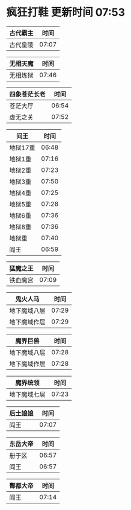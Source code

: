 # 疯狂打鞋 更新时间 07:53

| 古代霸主   | 时间    |
|--------|-------|
| 古代皇陵 | 07:07 |

| 无相天魔   | 时间    |
|--------|-------|
| 无相炼狱 | 07:46 |

| 四象苍茫长老   | 时间    |
|--------|-------|
| 苍茫大厅 | 06:54 |
| 虚无之关 | 07:52 |

| 间王   | 时间    |
|--------|-------|
| 地狱17重 | 06:48 |
| 地狱1重 | 07:16 |
| 地狱2重 | 07:23 |
| 地狱3重 | 07:50 |
| 地狱4重 | 07:25 |
| 地狱5重 | 07:28 |
| 地狱6重 | 07:36 |
| 地狱8重 | 07:36 |
| 地狱重 | 07:40 |
| 阎王 | 06:59 |

| 猛魔之王   | 时间    |
|--------|-------|
| 铁血魔宫 | 07:09 |

| 鬼火人马   | 时间    |
|--------|-------|
| 地下魔域八层 | 07:29 |
| 地下魔域作层 | 07:29 |

| 魔界巨兽   | 时间    |
|--------|-------|
| 地下魔域八层 | 07:28 |
| 地下魔域作层 | 07:28 |

| 魔界统领   | 时间    |
|--------|-------|
| 地下魔域七层 | 07:23 |

| 后土娘娘   | 时间    |
|--------|-------|
| 阎王 | 07:07 |

| 东岳大帝   | 时间    |
|--------|-------|
| 册于区 | 06:57 |
| 阎王 | 06:57 |

| 酆都大帝   | 时间    |
|--------|-------|
| 阎王 | 07:14 |
